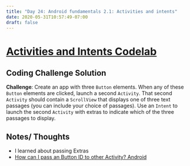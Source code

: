 ```yaml
---
title: "Day 24: Android fundamentals 2.1: Activities and intents"
date: 2020-05-31T10:57:49-07:00
draft: false
---
```


# [Activities and Intents Codelab](https://codelabs.developers.google.com/codelabs/android-training-create-an-activity/index.html?index=..%2F..android-training#0)

## Coding Challenge Solution
**Challenge**: Create an app with three `Button` elements. When any of these `Button` elements are clicked, launch a second `Activity`. That second `Activity` should contain a `ScrollView` that displays one of three text passages (you can include your choice of passages). Use an `Intent` to launch the second `Activity` with extras to indicate which of the three passages to display.

## Notes/ Thoughts
* I learned about passing Extras
* [How can I pass an Button ID to other Activity? Android](https://stackoverflow.com/questions/28051187/how-can-i-pass-an-button-id-to-other-activity-android)
